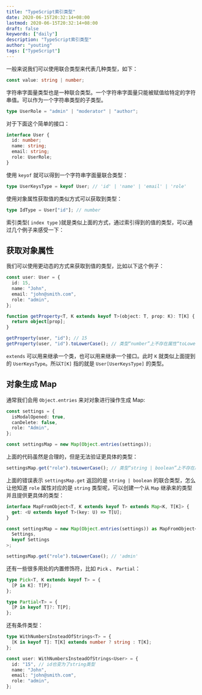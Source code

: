 ```yaml
---
title: "TypeScript索引类型"
date: 2020-06-15T20:32:14+08:00
lastmod: 2020-06-15T20:32:14+08:00
draft: false
keywords: ["daily"]
description: "TypeScript索引类型"
author: "youting"
tags: ["TypeScript"]
---
```


一般来说我们可以使用联合类型来代表几种类型，如下：

```typescript
const value: string | number;
```

字符串字面量类型也是一种联合类型。一个字符串字面量只能被赋值给特定的字符串值。可以作为一个字符串类型的子类型。

```typescript
type UserRole = "admin" | "moderator" | "author";
```

对于下面这个简单的接口：

```typescript
interface User {
  id: number;
  name: string;
  email: string;
  role: UserRole;
}
```

使用 `keyof` 就可以得到一个字符串字面量联合类型：

```typescript
type UserKeysType = keyof User; // 'id' | 'name' | 'email' | 'role'
```

使用对象属性获取值的类似方式可以获取到类型：

```typescript
type IdType = User["id"]; // number
```

索引类型( `index type` )就是类似上面的方式，通过索引得到的值的类型，可以通过几个例子来感受一下：

## 获取对象属性

我们可以使用更动态的方式来获取到值的类型，比如以下这个例子：

```typescript
const user: User = {
  id: 15,
  name: "John",
  email: "john@smith.com",
  role: "admin",
};

function getProperty<T, K extends keyof T>(object: T, prop: K): T[K] {
  return object[prop];
}

getProperty(user, "id"); // 15
getProperty(user, "id").toLowerCase(); // 类型“number”上不存在属性“toLowerCase”。
```

`extends` 可以用来继承一个类，也可以用来继承一个接口。此时 `K` 就类似上面提到的 `UserKeysType`。所以`T[K]` 指的就是 `User[UserKeysType]` 的类型。

## 对象生成 Map

通常我们会用 `Object.entries` 来对对象进行操作生成 Map:

```typescript
const settings = {
  isModalOpened: true,
  canDelete: false,
  role: "Admin",
};

const settingsMap = new Map(Object.entries(settings));
```

上面的代码虽然是合理的，但是无法验证更具体的类型：

```typescript
settingsMap.get("role").toLowerCase(); // 类型“string | boolean”上不存在属性“toLowerCase”。类型“false”上不存在属性“toLowerCase”。
```

上面的错误表示 `settingsMap.get` 返回的是 `string | boolean` 的联合类型，怎么让他知道 `role` 属性对应的是 `string` 类型呢，可以创建一个从 `Map` 继承来的类型并且提供更具体的类型：

```typescript
interface MapFromObject<T, K extends keyof T> extends Map<K, T[K]> {
  get: <U extends keyof T>(key: U) => T[U];
}

const settingsMap = new Map(Object.entries(settings)) as MapFromObject<
  Settings,
  keyof Settings
>;

settingsMap.get("role").toLowerCase(); // 'admin'
```

还有一些很多用处的内置修饰符，比如 `Pick` 、 `Partial`：

```typescript
type Pick<T, K extends keyof T> = {
  [P in K]: T[P];
};

type Partial<T> = {
  [P in keyof T]?: T[P];
};
```

还有条件类型：

```typescript
type WithNumbersInsteadOfStrings<T> = {
  [K in keyof T]: T[K] extends number ? string : T[K];
};

const user: WithNumbersInsteadOfStrings<User> = {
  id: "15", // id也变为了string类型
  name: "John",
  email: "john@smith.com",
  role: "admin",
};
```
